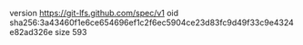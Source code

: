 version https://git-lfs.github.com/spec/v1
oid sha256:3a43460f1e6ce654696ef1c2f6ec5904ce23d83fc9d49f33c9e4324e82ad326e
size 593

